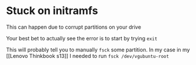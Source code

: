 # Stuck on initramfs
This can happen due to corrupt partitions on your drive

Your best bet to actually see the error is to start by trying `exit`

This will probably tell you to manually `fsck` some partition. In my case in my [[Lenovo Thinkbook s13]] I needed to run `fsck /dev/vgubuntu-root`